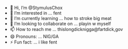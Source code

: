 - 👋 Hi, I’m @StymulusChox
- 👀 I’m interested in ... fent
- 🌱 I’m currently learning ... how to stroke big meat
- 💞️ I’m looking to collaborate on ... playin w myself
- 📫 How to reach me ... thislongdicknigga@fartdick,gov
- 😄 Pronouns: ... NIG/GA
- ⚡ Fun fact: ... i like fent

<!---
StymulusChox/StymulusChox is a ✨ special ✨ repository because its `README.md` (this file) appears on your GitHub profile.
You can click the Preview link to take a look at your changes.
--->
